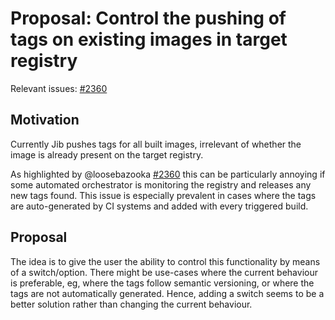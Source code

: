 # Proposal: Control the pushing of tags on existing images in target registry

Relevant issues: [#2360](https://github.com/GoogleContainerTools/jib/issues/2360)

## Motivation
Currently Jib pushes tags for all built images, irrelevant of whether the image is already 
present on the target registry. 

As highlighted by @loosebazooka [#2360](https://github.com/GoogleContainerTools/jib/issues/2360) 
this can be particularly annoying if some automated orchestrator is monitoring the registry
and releases any new tags found. This issue is especially prevalent in cases where the tags are
auto-generated by CI systems and added with every triggered build.

## Proposal
The idea is to give the user the ability to control this functionality by means of a switch/option. 
There might be use-cases where the current behaviour is preferable, eg, where the tags follow semantic 
versioning, or where the tags are not automatically generated. Hence, adding a switch seems to be 
a better solution rather than changing the current behaviour.